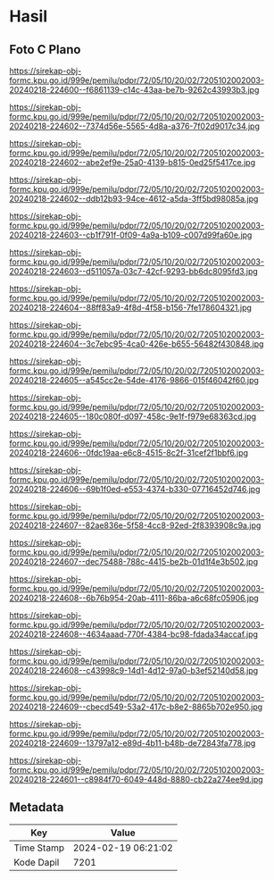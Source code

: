 # Hasil

## Foto C Plano

https://sirekap-obj-formc.kpu.go.id/999e/pemilu/pdpr/72/05/10/20/02/7205102002003-20240218-224600--f6861139-c14c-43aa-be7b-9262c43993b3.jpg

https://sirekap-obj-formc.kpu.go.id/999e/pemilu/pdpr/72/05/10/20/02/7205102002003-20240218-224602--7374d56e-5565-4d8a-a376-7f02d9017c34.jpg

https://sirekap-obj-formc.kpu.go.id/999e/pemilu/pdpr/72/05/10/20/02/7205102002003-20240218-224602--abe2ef9e-25a0-4139-b815-0ed25f5417ce.jpg

https://sirekap-obj-formc.kpu.go.id/999e/pemilu/pdpr/72/05/10/20/02/7205102002003-20240218-224602--ddb12b93-94ce-4612-a5da-3ff5bd98085a.jpg

https://sirekap-obj-formc.kpu.go.id/999e/pemilu/pdpr/72/05/10/20/02/7205102002003-20240218-224603--cb1f791f-0f09-4a9a-b109-c007d99fa60e.jpg

https://sirekap-obj-formc.kpu.go.id/999e/pemilu/pdpr/72/05/10/20/02/7205102002003-20240218-224603--d511057a-03c7-42cf-9293-bb6dc8095fd3.jpg

https://sirekap-obj-formc.kpu.go.id/999e/pemilu/pdpr/72/05/10/20/02/7205102002003-20240218-224604--88ff83a9-4f8d-4f58-b156-7fe178604321.jpg

https://sirekap-obj-formc.kpu.go.id/999e/pemilu/pdpr/72/05/10/20/02/7205102002003-20240218-224604--3c7ebc95-4ca0-426e-b655-56482f430848.jpg

https://sirekap-obj-formc.kpu.go.id/999e/pemilu/pdpr/72/05/10/20/02/7205102002003-20240218-224605--a545cc2e-54de-4176-9866-015f46042f60.jpg

https://sirekap-obj-formc.kpu.go.id/999e/pemilu/pdpr/72/05/10/20/02/7205102002003-20240218-224605--180c080f-d097-458c-9e1f-f979e68363cd.jpg

https://sirekap-obj-formc.kpu.go.id/999e/pemilu/pdpr/72/05/10/20/02/7205102002003-20240218-224606--0fdc19aa-e6c8-4515-8c2f-31cef2f1bbf6.jpg

https://sirekap-obj-formc.kpu.go.id/999e/pemilu/pdpr/72/05/10/20/02/7205102002003-20240218-224606--69b1f0ed-e553-4374-b330-07716452d746.jpg

https://sirekap-obj-formc.kpu.go.id/999e/pemilu/pdpr/72/05/10/20/02/7205102002003-20240218-224607--82ae836e-5f58-4cc8-92ed-2f8393908c9a.jpg

https://sirekap-obj-formc.kpu.go.id/999e/pemilu/pdpr/72/05/10/20/02/7205102002003-20240218-224607--dec75488-788c-4415-be2b-01d1f4e3b502.jpg

https://sirekap-obj-formc.kpu.go.id/999e/pemilu/pdpr/72/05/10/20/02/7205102002003-20240218-224608--6b76b954-20ab-4111-86ba-a6c68fc05906.jpg

https://sirekap-obj-formc.kpu.go.id/999e/pemilu/pdpr/72/05/10/20/02/7205102002003-20240218-224608--4634aaad-770f-4384-bc98-fdada34accaf.jpg

https://sirekap-obj-formc.kpu.go.id/999e/pemilu/pdpr/72/05/10/20/02/7205102002003-20240218-224608--c43998c9-14d1-4d12-97a0-b3ef52140d58.jpg

https://sirekap-obj-formc.kpu.go.id/999e/pemilu/pdpr/72/05/10/20/02/7205102002003-20240218-224609--cbecd549-53a2-417c-b8e2-8865b702e950.jpg

https://sirekap-obj-formc.kpu.go.id/999e/pemilu/pdpr/72/05/10/20/02/7205102002003-20240218-224609--13797a12-e89d-4b11-b48b-de72843fa778.jpg

https://sirekap-obj-formc.kpu.go.id/999e/pemilu/pdpr/72/05/10/20/02/7205102002003-20240218-224601--c8984f70-6049-448d-8880-cb22a274ee9d.jpg


## Metadata

| Key        | Value               |
| ---------- | ------------------- |
| Time Stamp | 2024-02-19 06:21:02 |
| Kode Dapil | 7201                |



